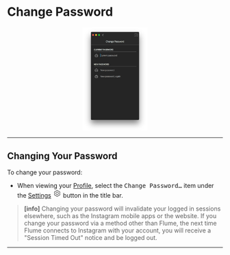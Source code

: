 # Change Password

<p style="text-align: center; margin-top: 1em;"><img src="/views/assets/profile-password.png" width="30%" height="30%" /></p>

------

## Changing Your Password

To change your password:

- When viewing your [Profile](/views/profile.md), select the <kbd>Change Password…</kbd> item under the [Settings](/views/profile/settings.md) <img src="/views/assets/settings.png" width="20" height="20" /> button in the title bar.

> **[info]**
> Changing your password will invalidate your logged in sessions elsewhere, such as the Instagram mobile apps or the website. If you change your password via a method other than Flume, the next time Flume connects to Instagram with your account, you will receive a "Session Timed Out" notice and be logged out.

------
